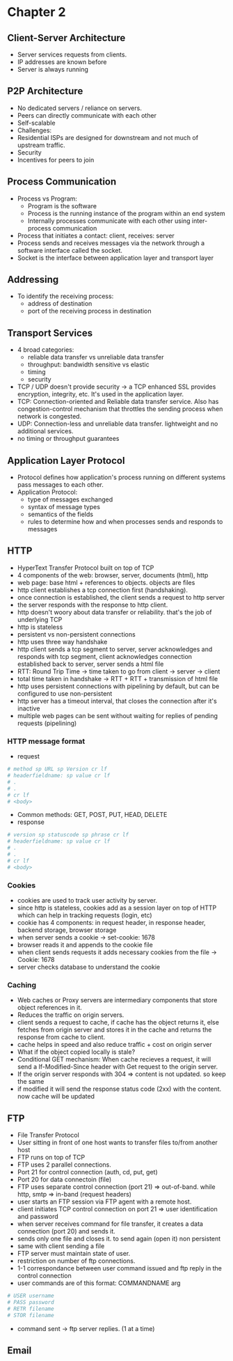 # Chapter 2

## Client-Server Architecture

- Server services requests from clients.
- IP addresses are known before
- Server is always running

## P2P Architecture

- No dedicated servers / reliance on servers.
- Peers can directly communicate with each other
- Self-scalable
- Challenges:
- Residential ISPs are designed for downstream and not much of upstream traffic.
- Security
- Incentives for peers to join

## Process Communication

- Process vs Program:
  - Program is the software
  - Process is the running instance of the program within an end system
  - Internally processes communicate with each other using inter-process communication
- Process that initiates a contact: client, receives: server
- Process sends and receives messages via the network through a software interface called the socket.
- Socket is the interface between application layer and transport layer

## Addressing

- To identify the receiving process:
  - address of destination
  - port of the receiving process in destination

## Transport Services

- 4 broad categories:
  - reliable data transfer vs unreliable data transfer
  - throughput: bandwidth sensitive vs elastic
  - timing
  - security
- TCP / UDP doesn't provide security -> a TCP enhanced SSL provides encryption, integrity, etc. It's used in the application layer.
- TCP: Connection-oriented and Reliable data transfer service. Also has congestion-control mechanism that throttles the sending process when network is congested.
- UDP: Connection-less and unreliable data transfer. lightweight and no additional services.
- no timing or throughput guarantees

## Application Layer Protocol

- Protocol defines how application's process running on different systems pass messages to each other.
- Application Protocol:
  - type of messages exchanged
  - syntax of message types
  - semantics of the fields
  - rules to determine how and when processes sends and responds to messages

## HTTP

- HyperText Transfer Protocol built on top of TCP
- 4 components of the web: browser, server, documents (html), http
- web page: base html + references to objects. objects are files
- http client establishes a tcp connection first (handshaking).
- once connection is established, the client sends a request to http server
- the server responds with the response to http client.
- http doesn't woory about data transfer or reliability. that's the job of underlying TCP
- http is stateless
- persistent vs non-persistent connections
- http uses three way handshake
- http client sends a tcp segment to server, server acknowledges and responds with tcp segment, client acknowledges connection established back to server, server sends a html file
- RTT: Round Trip Time -> time taken to go from client -> server -> client
- total time taken in handshake -> RTT + RTT + transmission of html file
- http uses persistent connections with pipelining by default, but can be configured to use non-persistent
- http server has a timeout interval, that closes the connection after it's inactive
- multiple web pages can be sent without waiting for replies of pending requests (pipelining)

### HTTP message format

- request

```bash
# method sp URL sp Version cr lf
# headerfieldname: sp value cr lf
# .
# .
# cr lf
# <body>
```

- Common methods: GET, POST, PUT, HEAD, DELETE
- response

```bash
# version sp statuscode sp phrase cr lf
# headerfieldname: sp value cr lf
# .
# .
# cr lf
# <body>
```

### Cookies

- cookies are used to track user activity by server.
- since http is stateless, cookies add as a session layer on top of HTTP which can help in tracking requests (login, etc)
- cookie has 4 components: in request header, in response header, backend storage, browser storage
- when server sends a cookie -> set-cookie: 1678
- browser reads it and appends to the cookie file
- when client sends requests it adds necessary cookies from the file -> Cookie: 1678
- server checks database to understand the cookie

### Caching

- Web caches or Proxy servers are intermediary components that store object references in it.
- Reduces the traffic on origin servers.
- client sends a request to cache, if cache has the object returns it, else fetches from origin server and stores it in the cache and returns the response from cache to client.
- cache helps in speed and also reduce traffic + cost on origin server
- What if the object copied locally is stale?
- Conditional GET mechanism: When cache recieves a request, it will send a If-Modified-Since header with Get request to the origin server.
- If the origin server responds with 304 => content is not updated. so keep the same
- if modified it will send the response status code (2xx) with the content. now cache will be updated

## FTP

- File Transfer Protocol
- User sitting in front of one host wants to transfer files to/from another host
- FTP runs on top of TCP
- FTP uses 2 parallel connections.
- Port 21 for control connection (auth, cd, put, get)
- Port 20 for data connectoin (file)
- FTP uses separate control connection (port 21) => out-of-band. while http, smtp => in-band (request headers)
- user starts an FTP session via FTP agent with a remote host.
- client initiates TCP control connection on port 21 => user identification and password
- when server receives command for file transfer, it creates a data connection (port 20) and sends it.
- sends only one file and closes it. to send again (open it) non persistent
- same with client sending a file
- FTP server must maintain state of user.
- restriction on number of ftp connections.
- 1-1 correspondance between user command issued and ftp reply in the control connection
- user commands are of this format: COMMANDNAME arg

```bash
# USER username
# PASS password
# RETR filename
# STOR filename
```

- command sent -> ftp server replies. (1 at a time)

## Email
